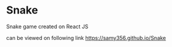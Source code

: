 # Snake
Snake game created on React JS

can be viewed on following link
https://samy356.github.io/Snake
